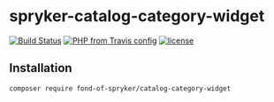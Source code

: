 # spryker-catalog-category-widget

[![Build Status](https://travis-ci.org/fond-of/spryker-product-api.svg?branch=master)](https://travis-ci.org/fond-of/spryker-catalog-category-widget)
[![PHP from Travis config](https://img.shields.io/travis/php-v/symfony/symfony.svg)](https://php.net/)
[![license](https://img.shields.io/github/license/mashape/apistatus.svg)](https://packagist.org/packages/fond-of-spryker/catalog-category-widget)

## Installation

```
composer require fond-of-spryker/catalog-category-widget
```
